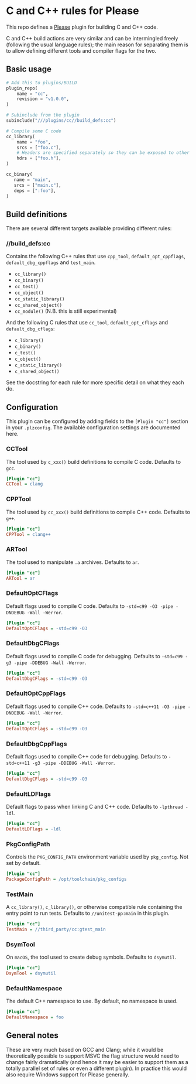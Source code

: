 # C and C++ rules for Please

This repo defines a [Please](https://please.build) plugin for building C and C++ code.

C and C++ build actions are very similar and can be intermingled freely (following the
usual language rules); the main reason for separating them is to allow defining different
tools and compiler flags for the two.


## Basic usage


```python
# Add this to plugins/BUILD 
plugin_repo(
    name = "cc",
    revision = "v1.0.0",
)

# Subinclude from the plugin
subinclude("///plugins/cc//build_defs:cc")

# Compile some C code
cc_library(
    name = "foo",
    srcs = ["foo.c"],
    # Headers are specified separately so they can be exposed to other rules
    hdrs = ["foo.h"],
)

cc_binary(
   name = "main",
   srcs = ["main.c"],
   deps = [":foo"],
)
```

## Build definitions

There are several different targets available providing different rules:


### //build_defs:cc

Contains the following C++ rules that use `cpp_tool`, `default_opt_cppflags`, `default_dbg_cppflags`
and `test_main`.

 - `cc_library()` 
 - `cc_binary()`
 - `cc_test()`
 - `cc_object()`
 - `cc_static_library()`
 - `cc_shared_object()`
 - `cc_module()` (N.B. this is still experimental)

And the following C rules that use `cc_tool`, `default_opt_cflags` and `default_dbg_cflags`:

- `c_library()`
- `c_binary()`
- `c_test()`
- `c_object()`
- `c_static_library()`
- `c_shared_object()`

See the docstring for each rule for more specific detail on what they each do.


## Configuration

This plugin can be configured by adding fields to the `[Plugin "cc"]` section in your 
`.plzconfig`. The available configuration settings are documented here.

### CCTool
The tool used by `c_xxx()` build definitions to compile C code. Defaults to `gcc`. 
```ini
[Plugin "cc"]
CCTool = clang
```

### CPPTool
The tool used by `cc_xxx()` build definitions to compile C++ code. Defaults to `g++`.
```ini
[Plugin "cc"]
CPPTool = clang++
```

### ARTool
The tool used to manipulate `.a` archives. Defaults to `ar`. 
```ini
[Plugin "cc"]
ARTool = ar
```

### DefaultOptCFlags
Default flags used to compile C code. Defaults to `-std=c99 -O3 -pipe -DNDEBUG -Wall -Werror`.
```ini
[Plugin "cc"]
DefaultOptCFlags = -std=c99 -O3
```

### DefaultDbgCFlags 
Default flags used to compile C code for debugging. Defaults to `-std=c99 -g3 -pipe -DDEBUG -Wall -Werror`.
```ini
[Plugin "cc"]
DefaultDbgCFlags = -std=c99 -O3
```

### DefaultOptCppFlags
Default flags used to compile C++ code. Defaults to `-std=c++11 -O3 -pipe -DNDEBUG -Wall -Werror`.
```ini
[Plugin "cc"]
DefaultOptCFlags = -std=c99 -O3
```

### DefaultDbgCppFlags 
Default flags used to compile C++ code for debugging. Defaults to `-std=c++11 -g3 -pipe -DDEBUG -Wall -Werror`.
```ini
[Plugin "cc"]
DefaultDbgCFlags = -std=c99 -O3
```

### DefaultLDFlags
Default flags to pass when linking C and C++ code. Defaults to `-lpthread -ldl`.
```ini
[Plugin "cc"]
DefaultLDFlags = -ldl
```

### PkgConfigPath
Controls the `PKG_CONFIG_PATH` environment variable used by `pkg_config`. Not set by default. 
```ini
[Plugin "cc"]
PackageConfigPath = /opt/toolchain/pkg_configs
```

### TestMain
A `cc_library()`, `c_library()`, or otherwise compatible rule containing the entry point to run tests. 
Defaults to `//unitest-pp:main` in this plugin. 

```ini
[Plugin "cc"]
TestMain = //third_party/cc:gtest_main
```

### DsymTool
On `macOS`, the tool used to create debug symbols. Defaults to `dsymutil`. 

```ini
[Plugin "cc"]
DsymTool = dsymutil
```

### DefaultNamespace
The default C++ namespace to use. By default, no namespace is used. 
```ini
[Plugin "cc"]
DefaultNamespace = foo
```

## General notes

These are very much based on GCC and Clang; while it would be theoretically possible
to support MSVC the flag structure would need to change fairly dramatically (and hence it
may be easier to support them as a totally parallel set of rules or even a different plugin).
In practice this would also require Windows support for Please generally.
